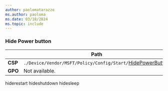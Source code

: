 ```yaml
---
author: paolomatarazzo
ms.author: paoloma
ms.date: 03/18/2024
ms.topic: include
---
```


### Hide Power button

|  | Path |
|--|--|
| **CSP** | `./Device/Vendor/MSFT/Policy/Config/Start/`[HidePowerButton](/windows/client-management/mdm/policy-csp-start#hidepowerbutton) |
| **GPO** | Not available. |

hiderestart
hideshutdown
hidesleep